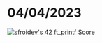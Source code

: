 # 04/04/2023
[![sfroidev's 42 ft_printf Score](https://badge42.coday.fr/api/v2/clvc5zhsr1978001p4a960jya6/project/2993691)](https://github.com/Coday-meric/badge42)
